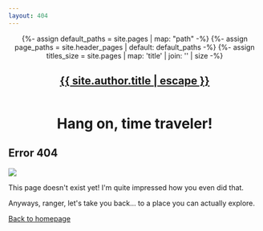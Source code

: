 ```yaml
---
layout: 404
---
```


<header>
  <nav>
      {%- assign default_paths = site.pages | map: "path" -%}
      {%- assign page_paths = site.header_pages | default: default_paths -%}
      {%- assign titles_size = site.pages | map: 'title' | join: '' | size -%}
      <a class="logo" rel="author" href="{{ "/" | relative_url }}">
        <h1>{{ site.author.title | escape }}</h1></a> <!--isto é o logotipo -->
  </nav>
</header>

<div class="div404">
  <div class="about-header">
    <h1 class="intro" style="text-align: center;">Hang on, time traveler!</h1>
  </div>

  <h2 class="subtitle" >Error 404</h2>
  <img src="https://static.wixstatic.com/media/6f7685_b92e42e6542e49f7b4d0d9fc90e120b0~mv2.gif">
  <p id="phrase1" >This page doesn't exist yet! I'm quite impressed how you even did that.</p>
  <p id="phrase2" class="small">Anyways, ranger, let's take you back... to a place you can actually explore.</p>
  <a href="{{ site.baseurl }}/"><p class="btn-primary">Back to homepage</p></a>
</div>


